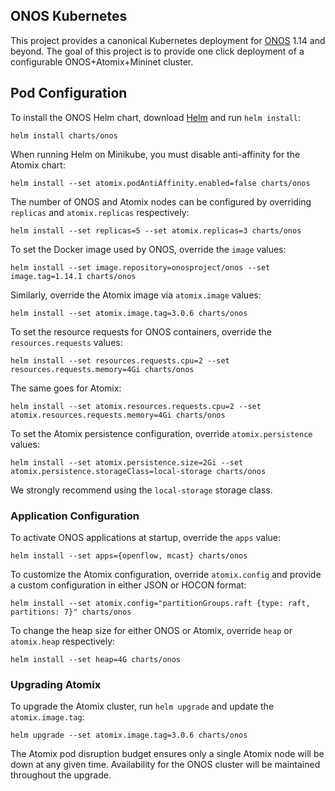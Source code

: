 ## ONOS Kubernetes

This project provides a canonical Kubernetes deployment for [ONOS] 1.14 and beyond. The goal of this project is to provide one click deployment of a configurable ONOS+Atomix+Mininet cluster.

## Pod Configuration

To install the ONOS Helm chart, download [Helm] and run `helm install`:

```
helm install charts/onos
```

When running Helm on Minikube, you must disable anti-affinity for the Atomix chart:

```
helm install --set atomix.podAntiAffinity.enabled=false charts/onos
```

The number of ONOS and Atomix nodes can be configured by overriding `replicas` and `atomix.replicas` respectively:

```
helm install --set replicas=5 --set atomix.replicas=3 charts/onos
```

To set the Docker image used by ONOS, override the `image` values:

```
helm install --set image.repository=onosproject/onos --set image.tag=1.14.1 charts/onos
```

Similarly, override the Atomix image via `atomix.image` values:

```
helm install --set atomix.image.tag=3.0.6 charts/onos
```

To set the resource requests for ONOS containers, override the `resources.requests` values:

```
helm install --set resources.requests.cpu=2 --set resources.requests.memory=4Gi charts/onos
```

The same goes for Atomix:

```
helm install --set atomix.resources.requests.cpu=2 --set atomix.resources.requests.memory=4Gi charts/onos
```

To set the Atomix persistence configuration, override `atomix.persistence` values:

```
helm install --set atomix.persistence.size=2Gi --set atomix.persistence.storageClass=local-storage charts/onos
```

We strongly recommend using the `local-storage` storage class.

### Application Configuration

To activate ONOS applications at startup, override the `apps` value:

```
helm install --set apps={openflow, mcast} charts/onos
```

To customize the Atomix configuration, override `atomix.config` and provide
a custom configuration in either JSON or HOCON format:

```
helm install --set atomix.config="partitionGroups.raft {type: raft, partitions: 7}" charts/onos
```

To change the heap size for either ONOS or Atomix, override `heap` or `atomix.heap` respectively:

```
helm install --set heap=4G charts/onos
```

### Upgrading Atomix

To upgrade the Atomix cluster, run `helm upgrade` and update the `atomix.image.tag`:

```
helm upgrade --set atomix.image.tag=3.0.6 charts/onos
```

The Atomix pod disruption budget ensures only a single Atomix node will be down at any given time. Availability for the ONOS cluster will be maintained throughout the upgrade.

[ONOS]: https://onosproject.org
[Helm]: https://helm.sh

